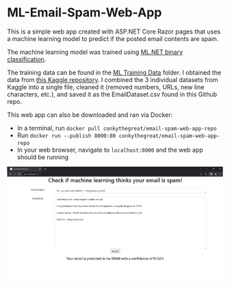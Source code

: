 # ML-Email-Spam-Web-App

This is a simple web app created with ASP.NET Core Razor pages that uses a machine learning model to predict if the posted email contents are spam. 

The machine learning model was trained using [ML.NET binary classification](https://learn.microsoft.com/en-us/dotnet/machine-learning/tutorials/sentiment-analysis-model-builder). 

The training data can be found in the [ML Training Data](https://github.com/ConkyTheGreat/ML-Email-Spam-Web-App/tree/master/ML%20Training%20Data) folder. I obtained the data from [this Kaggle repository](https://www.kaggle.com/datasets/nitishabharathi/email-spam-dataset). I combined the 3 individual datasets from Kaggle into a single file, cleaned it (removed numbers, URLs, new line characters, etc.), and saved it as the EmailDataset.csv found in this Github repo. 

This web app can also be downloaded and ran via Docker:
- In a terminal, run `docker pull conkythegreat/email-spam-web-app-repo`
- Run `docker run --publish 8000:80 conkythegreat/email-spam-web-app-repo`
- In your web browser, navigate to `localhost:8000` and the web app should be running

![Web app screenshot](Image1.PNG)
